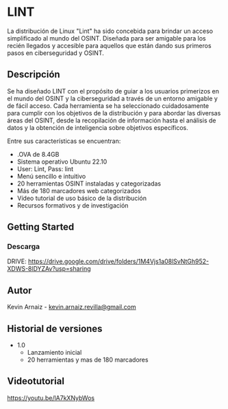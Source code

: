 # LINT

La distribución de Linux "Lint" ha sido concebida para brindar un acceso simplificado al mundo  del OSINT. Diseñada para ser amigable para los recién llegados y accesible para aquellos que  están dando sus primeros pasos en ciberseguridad y OSINT.

## Descripción

Se ha diseñado LINT con el propósito de guiar a los usuarios primerizos en el mundo del OSINT y la ciberseguridad a través de un entorno amigable y de fácil acceso. Cada herramienta se ha seleccionado cuidadosamente para cumplir con los objetivos de la distribución y para abordar las diversas áreas del OSINT, desde la recopilación de información hasta el análisis de datos y la obtención de inteligencia sobre objetivos específicos.

Entre sus características se encuentran:
* .OVA de 8.4GB
* Sistema operativo Ubuntu 22.10
* User: Lint, Pass: lint
* Menú sencillo e intuitivo
* 20 herramientas OSINT instaladas y categorizadas
* Más de 180 marcadores web categorizados
* Vídeo tutorial de uso básico de la distribución
* Recursos formativos y de investigación

## Getting Started

### Descarga

DRIVE: https://drive.google.com/drive/folders/1M4Vjs1a08lSvNtGh952-XDWS-8lDYZAv?usp=sharing

## Autor

Kevin Arnaiz - kevin.arnaiz.revilla@gmail.com

## Historial de versiones

* 1.0
    * Lanzamiento inicial
    * 20 herramientas y mas de 180 marcadores


## Videotutorial
https://youtu.be/lA7kXNybWos

